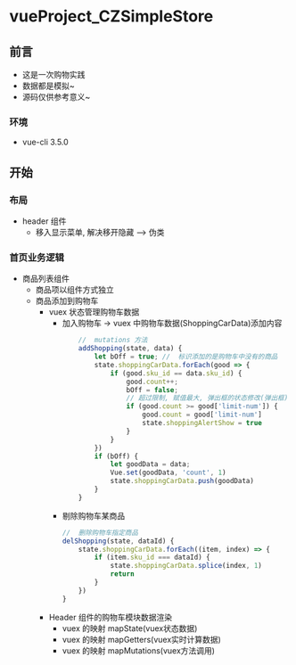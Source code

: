 # vueProject_CZSimpleStore

## 前言
- 这是一次购物实践
- 数据都是模拟~
- 源码仅供参考意义~

### 环境
- vue-cli 3.5.0


## 开始
### 布局
- header 组件
    + 移入显示菜单, 解决移开隐藏 --> 伪类

### 首页业务逻辑
- 商品列表组件
    + 商品项以组件方式独立
    + 商品添加到购物车
        + vuex 状态管理购物车数据
            + 加入购物车  -> vuex 中购物车数据(ShoppingCarData)添加内容 
                ```js 
                    //  mutations 方法
                    addShopping(state, data) {
                        let bOff = true; //  标识添加的是购物车中没有的商品
                        state.shoppingCarData.forEach(good => {
                            if (good.sku_id == data.sku_id) {
                                good.count++;
                                bOff = false;
                                // 超过限制, 赋值最大, 弹出框的状态修改(弹出框)
                                if (good.count >= good['limit-num']) {
                                    good.count = good['limit-num']
                                    state.shoppingAlertShow = true
                                }
                            }
                        })
                        if (bOff) {
                            let goodData = data;
                            Vue.set(goodData, 'count', 1)
                            state.shoppingCarData.push(goodData)
                        }
                    }
                ```
            + 剔除购物车某商品
                ```js
                //  删除购物车指定商品
                delShopping(state, dataId) {
                    state.shoppingCarData.forEach((item, index) => {
                        if (item.sku_id === dataId) {
                            state.shoppingCarData.splice(index, 1)
                            return
                        }
                    })
                }    
                ```
        + Header 组件的购物车模块数据渲染
            + vuex 的映射 mapState(vuex状态数据)  
            + vuex 的映射 mapGetters(vuex实时计算数据)
            + vuex 的映射 mapMutations(vuex方法调用)
